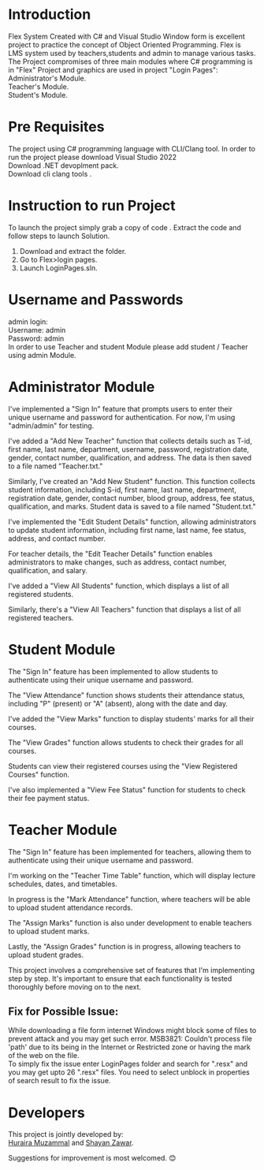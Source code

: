 # Introduction

Flex System Created with C# and Visual Studio Window form is excellent project to practice the concept of Object Oriented Programming. Flex is LMS system used by teachers,students and admin to manage various tasks.
The Project compromises of three main modules where C# programming is in "Flex" Project and graphics are used in project "Login Pages":  
Administrator's Module.  
Teacher's Module.  
Student's Module.  
# Pre Requisites 
The project using C# programming language with CLI/Clang tool. In order to run the project please download Visual Studio 2022   
 Download .NET devoplment pack.  
Download cli clang tools .
# **Instruction to run Project**
To launch the project simply grab a copy of code . Extract the code and follow steps to launch Solution.

1. Download and extract the folder.
2. Go to Flex>login pages.
3. Launch LoginPages.sln. 
# Username and Passwords
admin login:  
   Username: admin  
   Password: admin  
In order to use Teacher and student Module please add student / Teacher using admin Module.
# Administrator Module

I've implemented a "Sign In" feature that prompts users to enter their unique username and password for authentication. For now, I'm using "admin/admin" for testing.

I've added a "Add New Teacher" function that collects details such as T-id, first name, last name, department, username, password, registration date, gender, contact number, qualification, and address. The data is then saved to a file named "Teacher.txt."

Similarly, I've created an "Add New Student" function. This function collects student information, including S-id, first name, last name, department, registration date, gender, contact number, blood group, address, fee status, qualification, and marks. Student data is saved to a file named "Student.txt."

I've implemented the "Edit Student Details" function, allowing administrators to update student information, including first name, last name, fee status, address, and contact number.

For teacher details, the "Edit Teacher Details" function enables administrators to make changes, such as address, contact number, qualification, and salary.

I've added a "View All Students" function, which displays a list of all registered students.

Similarly, there's a "View All Teachers" function that displays a list of all registered teachers.

# Student Module

The "Sign In" feature has been implemented to allow students to authenticate using their unique username and password.

The "View Attendance" function shows students their attendance status, including "P" (present) or "A" (absent), along with the date and day.

I've added the "View Marks" function to display students' marks for all their courses.

The "View Grades" function allows students to check their grades for all courses.

Students can view their registered courses using the "View Registered Courses" function.

I've also implemented a "View Fee Status" function for students to check their fee payment status.

# Teacher Module

The "Sign In" feature has been implemented for teachers, allowing them to authenticate using their unique username and password.

I'm working on the "Teacher Time Table" function, which will display lecture schedules, dates, and timetables.

In progress is the "Mark Attendance" function, where teachers will be able to upload student attendance records.

The "Assign Marks" function is also under development to enable teachers to upload student marks.

Lastly, the "Assign Grades" function is in progress, allowing teachers to upload student grades.

This project involves a comprehensive set of features that I'm implementing step by step. It's important to ensure that each functionality is tested thoroughly before moving on to the next.



## Fix for Possible Issue:   
While downloading a file form internet  Windows might block some of files to prevent attack and you may get such error.
MSB3821: Couldn't process file 'path' due to its being in the Internet or Restricted zone or having the mark of the web on the file.  
To simply fix the issue enter LoginPages folder and search for ".resx" and you may get upto 26 ".resx" files. You need to select unblock in properties of search result to fix the issue.


# Developers

This project is jointly developed by:  
[Huraira Muzammal](https://github.com/hurairamuzammal "profile") and
[Shayan Zawar](https://github.com/SHAYANZAWAR "profile").

Suggestions for improvement is most welcomed. 😊️
